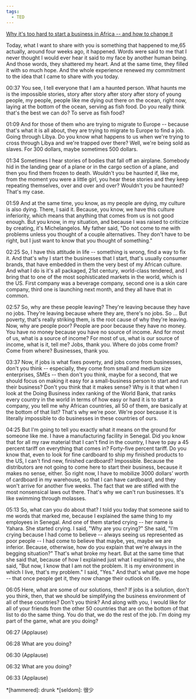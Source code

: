 ```yaml
---
tags:
  - TED
---
```

[Why it's too hard to start a business in Africa -- and how to change it](https://www.ted.com/talks/magatte_wade_why_it_s_too_hard_to_start_a_business_in_africa_and_how_to_change_it/transcript?vwo=featured&subtitle=en)

Today, what I want to share with you is something that happened to me,65  actually, around four weeks ago, it happened. Words were said to me that I never thought I would ever hear it said to my face by another human being. And those words, they shattered my heart. And at the same time, they filled it with so much hope. And the whole experience renewed my commitment to the idea that I came to share with you today.

00:37
You see, I tell everyone that I am a haunted person. What haunts me is the impossible stories, story after story after story after story of young people, my people, people like me dying out there on the ocean, right now, laying at the bottom of the ocean, serving as fish food. Do you really think that's the best we can do? To serve as fish food?

01:09
And for those of them who are trying to migrate to Europe -- because that's what it is all about, they are trying to migrate to Europe to find a job. Going through Libya. Do you know what happens to us when we're trying to cross through Libya and we're trapped over there? Well, we're being sold as slaves. For 300 dollars, maybe sometimes 500 dollars.

01:34
Sometimes I hear stories of bodies that fall off an airplane. Somebody hid in the landing gear of a plane or in the cargo section of a plane, and then you find them frozen to death. Wouldn't you be haunted if, like me, from the moment you were a little girl, you hear these stories and they keep repeating themselves, over and over and over? Wouldn't you be haunted? That's my case.

01:59
And at the same time, you know, as my people are dying, my culture is also dying. There, I said it. Because, you know, we have this culture inferiority, which means that anything that comes from us is not good enough. But you know, in my situation, and because I was raised to criticize by creating, it's Michelangelos. My father said, "Do not come to me with problems unless you thought of a couple alternatives. They don't have to be right, but I just want to know that you thought of something."

02:25
So, I have this attitude in life -- something is wrong, find a way to fix it. And that's why I start the businesses that I start, that's usually consumer brands, that have embedded in them the very best of my African culture. And what I do is it's all packaged, 21st century, world-class tendered, and I bring that to one of the most sophisticated markets in the world, which is the US. First company was a beverage company, second one is a skin care company, third one is launching next month, and they all have that in common.

02:57
So, why are these people leaving? They're leaving because they have no jobs. They're leaving because where they are, there's no jobs. So ... But poverty, that's really striking them, is the root cause of why they're leaving. Now, why are people poor? People are poor because they have no money. You have no money because you have no source of income. And for most of us, what is a source of income? For most of us, what is our source of income, what is it, tell me? Jobs, thank you. Where do jobs come from? Come from where? Businesses, thank you.

03:37
Now, if jobs is what fixes poverty, and jobs come from businesses, don't you think -- especially, they come from small and medium size enterprises, SMEs -- then don't you think, maybe for a second, that we should focus on making it easy for a small-business person to start and run their business? Don't you think that it makes sense? Why is it that when I look at the Doing Business index ranking of the World Bank, that ranks every country in the world in terms of how easy or hard it is to start a company, you tell me why African countries, all 50 of them, are basically at the bottom of that list? That's why we're poor. We're poor because it is literally impossible to do businesses in these countries of ours.

04:25
But I'm going to tell you exactly what it means on the ground for someone like me. I have a manufacturing facility in Senegal. Did you know that for all my raw material that I can't find in the country, I have to pay a 45 percent tariff on everything that comes in? Forty-five percent tariff. Do you know that, even to look for fine cardboard to ship my finished products to the US, I can't find new, finished cardboard? Impossible. Because the distributors are not going to come here to start their business, because it makes no sense, either. So right now, I have to mobilize 3000 dollars' worth of cardboard in my warehouse, so that I can have cardboard, and they won't arrive for another five weeks. The fact that we are stifled with the most nonsensical laws out there. That's why we can't run businesses. It's like swimming through molasses.

05:13
So, what can you do about that? I told you today that someone said to me words that marked me, because I explained the same thing to my employees in Senegal. And one of them started crying -- her name is Yahara. She started crying. I said, "Why are you crying?" She said, "I'm crying because I had come to believe -- always seeing us represented as poor people -- I had come to believe that maybe, yes, maybe we are inferior. Because, otherwise, how do you explain that we're always in the begging situation?" That's what broke my heart. But at the same time that she said that, because of how I explained just what I explained to you, she said, "But now, I know that I am not the problem. It is my environment in which I live, that's my problem." I said, "Yes." And that's what gave me hope -- that once people get it, they now change their outlook on life.

06:05
Here, what are some of our solutions, then? If jobs is a solution, don't you think, then, that we should be simplifying the business environment of all of these countries? Don't you think? And along with you, I would like for all of your friends from the other 50 countries that are on the bottom of that list to do the same thing. You do that, we do the rest of the job. I'm doing my part of the game, what are you doing?

06:27
(Applause)

06:28
What are you doing?

06:30
(Applause)

06:32
What are you doing?

06:33
(Applause)

*[hammered]: drunk
*[seldom]: 很少

